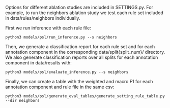 
Options for different ablation studies are included in SETTINGS.py. For example, to run the neighbors ablation study we test each rule set
included in data/rules/neighbors individually.

First we run inference with each rule file: 

````console
python3 models/psl/run_inference.py --s neighbors
````

Then, we generate a classification report for each rule set and for each annotation component in the corresponding data/split{split_num}/ 
directory. We also generate classification reports over all splits for each annotation component in data/results with:  

````console
python3 models/psl/evaluate_inference.py --s neighbors
````

Finally, we can create a table with the weighted and macro F1 for each annotation component and rule file in the same csv:

````console
python3 models/psl/generate_eval_tables/generate_setting_rule_table.py --dir neighbors
````